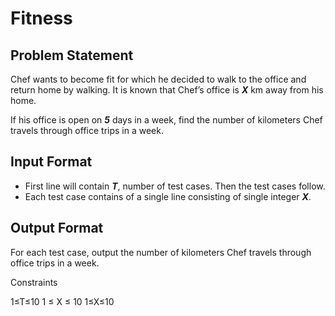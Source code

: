 # Fitness

## Problem Statement
Chef wants to become fit for which he decided to walk to the office and return home by walking. It is known that Chef’s office is **_X_** km away from his home.

If his office is open on **_5_** days in a week, find the number of kilometers Chef travels through office trips in a week.

## Input Format
- First line will contain **_T_**, number of test cases. Then the test cases follow.
- Each test case contains of a single line consisting of single integer **_X_**.

## Output Format
For each test case, output the number of kilometers Chef travels through office trips in a week.

Constraints

1≤T≤10
1
≤
X
≤
10
1≤X≤10